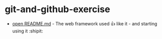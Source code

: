 # git-and-github-exercise
* [open README.md](https://github.com/gebre8485/git-and-github-excercise/edit/master/README.md) - The web framework used
:+1: like it - and starting using it :shipit:

